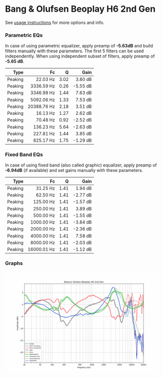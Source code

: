 # Bang & Olufsen Beoplay H6 2nd Gen
See [usage instructions](https://github.com/jaakkopasanen/AutoEq#usage) for more options and info.

### Parametric EQs
In case of using parametric equalizer, apply preamp of **-5.63dB** and build filters manually
with these parameters. The first 5 filters can be used independently.
When using independent subset of filters, apply preamp of **-5.65 dB**.

| Type    | Fc          |    Q | Gain     |
|--------:|------------:|-----:|---------:|
| Peaking | 22.03 Hz    | 3.02 | 3.80 dB  |
| Peaking | 3336.59 Hz  | 0.26 | -5.55 dB |
| Peaking | 3346.98 Hz  | 1.44 | 7.63 dB  |
| Peaking | 5092.06 Hz  | 1.33 | 7.53 dB  |
| Peaking | 20388.76 Hz | 2.18 | 3.51 dB  |
| Peaking | 16.13 Hz    | 1.27 | 2.62 dB  |
| Peaking | 70.48 Hz    | 0.92 | -2.52 dB |
| Peaking | 136.23 Hz   | 5.64 | -2.63 dB |
| Peaking | 227.81 Hz   | 1.44 | 3.85 dB  |
| Peaking | 825.17 Hz   | 1.75 | -1.29 dB |

### Fixed Band EQs
In case of using fixed band (also called graphic) equalizer, apply preamp of **-6.94dB**
(if available) and set gains manually with these parameters.

| Type    | Fc          |    Q | Gain     |
|--------:|------------:|-----:|---------:|
| Peaking | 31.25 Hz    | 1.41 | 1.94 dB  |
| Peaking | 62.50 Hz    | 1.41 | -2.77 dB |
| Peaking | 125.00 Hz   | 1.41 | -1.57 dB |
| Peaking | 250.00 Hz   | 1.41 | 3.89 dB  |
| Peaking | 500.00 Hz   | 1.41 | -1.55 dB |
| Peaking | 1000.00 Hz  | 1.41 | -3.84 dB |
| Peaking | 2000.00 Hz  | 1.41 | -2.36 dB |
| Peaking | 4000.00 Hz  | 1.41 | 7.58 dB  |
| Peaking | 8000.00 Hz  | 1.41 | -2.03 dB |
| Peaking | 16000.01 Hz | 1.41 | -1.12 dB |

### Graphs
![](./Bang%20&%20Olufsen%20Beoplay%20H6%202nd%20Gen.png)
